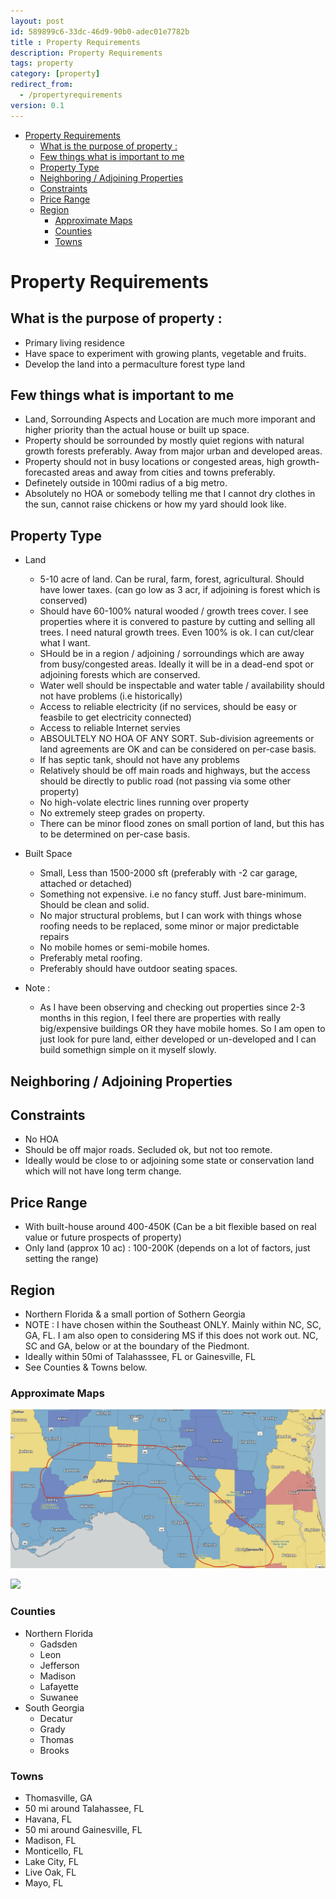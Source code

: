 ```yaml
---
layout: post
id: 589899c6-33dc-46d9-90b0-adec01e7782b
title : Property Requirements 
description: Property Requirements 
tags: property 
category: [property]
redirect_from:
  - /propertyrequirements
version: 0.1
---
```


- [Property Requirements](#property-requirements)
  - [What is the purpose of property :](#what-is-the-purpose-of-property-)
  - [Few things what is important to me](#few-things-what-is-important-to-me)
  - [Property Type](#property-type)
  - [Neighboring / Adjoining Properties](#neighboring--adjoining-properties)
  - [Constraints](#constraints)
  - [Price Range](#price-range)
  - [Region](#region)
    - [Approximate Maps](#approximate-maps)
    - [Counties](#counties)
    - [Towns](#towns)

# Property Requirements

## What is the purpose of property :
- Primary living residence
- Have space to experiment with growing plants, vegetable and fruits. 
- Develop the land into a permaculture forest type land

## Few things what is important to me
- Land, Sorrounding Aspects and Location are much more imporant and higher priority than the actual house or built up space. 
- Property should be sorrounded by mostly quiet regions with natural growth forests preferably. Away from major urban and developed areas.
- Property should not in busy locations or congested areas, high growth-forecasted areas and away from cities and towns preferably.
- Definetely outside in 100mi radius of a big metro.
- Absolutely no HOA or somebody telling me that I cannot dry clothes in the sun, cannot raise chickens or how my yard should look like.

## Property Type
- Land
  - 5-10 acre of land. Can be rural, farm, forest, agricultural. Should have lower taxes. (can go low as 3 acr, if adjoining is forest which is conserved)
  - Should have 60-100% natural wooded / growth trees cover. I see properties where it is convered to pasture by cutting and selling all trees. I need natural growth trees. Even 100% is ok. I can cut/clear what I want.
  - SHould be in a region / adjoining / sorroundings which are away from busy/congested areas. Ideally it will be in a dead-end spot or adjoining forests which are conserved. 
  - Water well should be inspectable and water table / availability should not have problems (i.e historically)
  - Access to reliable electricity (if no services, should be easy or feasbile to get electricity connected)
  - Access to reliable Internet servies
  - ABSOULTELY NO HOA OF ANY SORT. Sub-division agreements or land agreements are OK and can be considered on per-case basis.
  - If has septic tank, should not have any problems
  - Relatively should be off main roads and highways, but the access should be directly to public road (not passing via some other property)
  - No high-volate electric lines running over property 
  - No extremely steep grades on property. 
  - There can be minor flood zones on small portion of land, but this has to be determined on per-case basis.

- Built Space
  - Small, Less than 1500-2000 sft (preferably with -2 car garage, attached or detached)
  - Something not expensive. i.e no fancy stuff. Just bare-minimum. Should be clean and solid.
  - No major structural problems, but I can work with things whose roofing needs to be replaced, some minor or major predictable repairs
  - No mobile homes or semi-mobile homes. 
  - Preferably metal roofing. 
  - Preferably should have outdoor seating spaces.

- Note : 
  - As I have been observing and checking out properties since 2-3 months in this region, I feel there are properties with really big/expensive buildings OR they have mobile homes. So I am open to just look for pure land, either developed or un-developed and I can build somethign simple on it myself slowly.

## Neighboring / Adjoining Properties
## Constraints
- No HOA
- Should be off major roads. Secluded ok, but not too remote.
- Ideally would be close to or adjoining some state or conservation land which will not have long term change.
## Price Range
- With built-house around 400-450K (Can be a bit flexible based on real value or future prospects of property)
- Only land (approx 10 ac) : 100-200K (depends on a lot of factors, just setting the range)

## Region
- Northern Florida & a small portion of Sothern Georgia
- NOTE : I have chosen within the Southeast ONLY. Mainly within NC, SC, GA, FL. I am also open to considering MS if this does not work out. NC, SC and GA, below or at the boundary of the Piedmont.
- Ideally within 50mi of Talahasssee, FL or Gainesville, FL
- See Counties & Towns below.

### Approximate Maps
![](PreferredRegionFLGA-Counties.png)

![](PreferredRegionFLGA-Topo_2.png)

### Counties
- Northern Florida
  - Gadsden
  - Leon
  - Jefferson
  - Madison
  - Lafayette
  - Suwanee
- South Georgia
  - Decatur
  - Grady
  - Thomas
  - Brooks

### Towns 
- Thomasville, GA
- 50 mi around Talahassee, FL
- Havana, FL
- 50 mi around Gainesville, FL
- Madison, FL
- Monticello, FL
- Lake City, FL
- Live Oak, FL
- Mayo, FL  
